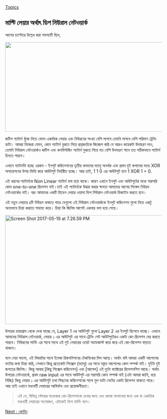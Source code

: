 [Topics](/SUMMARY.md)

## মাল্টি লেয়ার অর্থাৎ ডিপ নিউরাল নেটওয়ার্ক  
আগের চ্যাপ্টারে উল্লেখ করা সমস্যাটি ছিল,

<img class="aligncenter size-large wp-image-1718" src="https://nuhil.files.wordpress.com/2017/05/screen-shot-2017-05-18-at-9-35-36-pm.png?w=687" alt="" width="687" height="287" />

জটিল প্যাটার্ন খুঁজে নিতে যেমন একাধিক লেয়ার এবং নিউরনের সংখ্যা বেশি লাগবে তেমনি লাগবে বেশি পরিমাণ ট্রেনিং ডাটা। আমরা নিজেরা যেমন, কোন প্যাটার্ন বুঝতে গিয়ে প্রশ্নকর্তাকে জিজ্ঞেস করি যে আরও কয়েকটা উদাহরণ দাও, তেমনি নিউরাল নেটওয়ার্কও জটিল এবং কনফিউজিং প্যাটার্ন বুঝতে গিয়ে যত বেশি উদাহরণ পাবে তত সঠিকভাবে প্যাটার্ন চিনতে পারবে।

</strong>এখানে প্যাটার্নটা হচ্ছে এরকম<span class="s1"> - </span>ইনপুট কম্বিনেশনের তৃতীয় কলামের ভ্যালু অনর্থক এবং প্রথম দুই কলামের মধ্যে<span class="s1"> XOR </span>অপারেশনের উপর ভিত্তি করে আউটপুট নির্ধারীত হচ্ছে। আর তাই<span class="s1">, 1 1 0 </span>এর আউটপুট হবে<span class="s1"> 1 XOR 1 = 0.</span></p>
<p class="p1">এই ধরনের প্যাটার্নকে<span class="s1"> Non Linear </span>প্যাটার্ন বলা হয়ে থাকে। কারণ এখানে ইনপুট এবং আউটপুটের মধ্যে সরাসরি কোন<span class="s1"> one-to-one </span>রিলেশন নাই।তাই এই প্যাটার্নকে উদ্ধার করার ক্ষমতা আমাদের আগের সিঙ্গেল নিউরন নেটওয়ার্কের নাই। বরং আমাদের একটি হিডেন লেয়ার ওয়ালা ডিপ নিউরাল নেটওয়ার্ক ডিজাইন করতে হবে।</p>
<p class="p1">এই নতুন লেয়ারে ৪টি নিউরন থাকতে পারে যেগুলো এই নিউরাল নেটওয়ার্ককে ইনপুট কম্বিনেশন গুলো নিয়ে একটু অন্যভাবে চিন্তা করাতে সাহায্য করে। চিন্তা কি জিনিষ আগেই একবার বলা হয়ে গেছে।</p>
<p class="p1"><img class=" wp-image-1725 aligncenter" src="https://nuhil.files.wordpress.com/2017/05/screen-shot-2017-05-19-at-7-26-59-pm.png" alt="Screen Shot 2017-05-19 at 7.26.59 PM" width="565" height="349" /></p>
<p class="p1">উপরের ডায়াগ্রাম থেকে দেখা যাচ্ছে যে<span class="s1">, Layer 1 </span>এর আউটপুট গুলো<span class="s1"> Layer 2 </span>এর ইনপুট হিসেবে যাচ্ছে। এভাবে আমাদের নিউরাল নেটওয়ার্ক, লেয়ার ১ এর আউটপুট এর সাথে ট্রেনিং সেট আউটপুটেরও একটা কো<span class="s1">-</span>রিলেশন বের করতে পারবে। নিউরনের লার্নিং এর সাথে সাথে এই দুই লেয়ারের ওয়েট অ্যাডজাস্ট করে করে এই কো<span class="s1">-</span>রিলেশন বাড়তে থাকবে।</p>
<p class="p1">বলে নেয়া ভালো<span class="s1">, </span>এই বিষয়টার সাথে ইমেজ রিকগনিশনের টেকনিকের মিল আছে। অর্থাৎ যদি আমরা একটি আপেলের ফটোর কথা চিন্তা করি<span class="s1">, </span>সেখানে কিন্তু প্রত্যেকটা পিক্সেল<span class="s1"> (</span>ভ্যালু<span class="s1">) </span>এর সাথে বস্তুত আপেলের কোন সম্পর্ক নাই। দুইটা দুই জগতের জিনিষ। কিন্তু আবার<span class="s1"> [</span>কিছু পিক্সেল কম্বিনেশন]<span class="s1"> </span>এবং<span class="s1"> [</span>আপেল]<span class="s1"> </span>এই দুটো ফ্যাক্টরের রিলেশনশিপ আছে। অর্থাৎ উপরের নেটওয়ার্কে<span class="s1">, </span>প্রথম<span class="s1"> raw input </span>এর সাথে আউটপুট এর সরাসরি কোন সম্পর্ক নাই<span class="s1"> (</span>এটা আমরা জানি<span class="s1">, </span>ধরে নিচ্ছি<span class="s1">) </span>কিন্তু লেয়ার ১ এর আউটপুট তথা পিছনের কম্বিনেশনের সাথে মুল ডাটা সেটের একটা রিলেশন থাকতে পারে। আর তাই এখানে মধ্যবর্তী লেয়ারের আবির্ভাব এবং প্রয়োজনীয়তা।</p>

<blockquote>
<p class="p1">এই যে<span class="s1">, </span>বিভিন্ন স্টেজের মধ্যেকার কো<span class="s1">-</span>রিলেশনকে চেনার জন্য এবং কাজে লাগানোর জন্য এক বা একাধিক মধ্যবর্তী লেয়ারের সংযোজন<span class="s1">, </span>এটাকেই ডিপ লার্নিং বলে।</p>
</blockquote>


[Next : কোডিং](multi-layer-nn-code.md) 